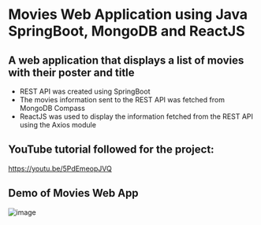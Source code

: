 # Movies Web Application using Java SpringBoot, MongoDB and ReactJS   

## A web application that displays a list of movies with their poster and title

* REST API was created using SpringBoot
* The movies information sent to the REST API was fetched from MongoDB Compass
* ReactJS was used to display the information fetched from the REST API using the Axios module

## YouTube tutorial followed for the project:
https://youtu.be/5PdEmeopJVQ
  
## Demo of Movies Web App
![image](https://github.com/inuksperera/moviesApp-SpringBoot/assets/110172780/3a0f0d4a-2e6d-42d5-b673-37d1010937fe)



